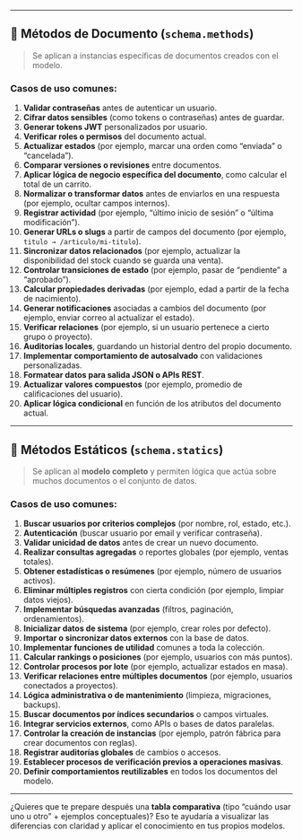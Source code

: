 
---

## 🧩 **Métodos de Documento (`schema.methods`)**

> Se aplican a instancias específicas de documentos creados con el modelo.

### Casos de uso comunes:

1. **Validar contraseñas** antes de autenticar un usuario.
2. **Cifrar datos sensibles** (como tokens o contraseñas) antes de guardar.
3. **Generar tokens JWT** personalizados por usuario.
4. **Verificar roles o permisos** del documento actual.
5. **Actualizar estados** (por ejemplo, marcar una orden como “enviada” o “cancelada”).
6. **Comparar versiones o revisiones** entre documentos.
7. **Aplicar lógica de negocio específica del documento**, como calcular el total de un carrito.
8. **Normalizar o transformar datos** antes de enviarlos en una respuesta (por ejemplo, ocultar campos internos).
9. **Registrar actividad** (por ejemplo, “último inicio de sesión” o “última modificación”).
10. **Generar URLs o slugs** a partir de campos del documento (por ejemplo, `titulo → /articulo/mi-titulo`).
11. **Sincronizar datos relacionados** (por ejemplo, actualizar la disponibilidad del stock cuando se guarda una venta).
12. **Controlar transiciones de estado** (por ejemplo, pasar de “pendiente” a “aprobado”).
13. **Calcular propiedades derivadas** (por ejemplo, edad a partir de la fecha de nacimiento).
14. **Generar notificaciones** asociadas a cambios del documento (por ejemplo, enviar correo al actualizar el estado).
15. **Verificar relaciones** (por ejemplo, si un usuario pertenece a cierto grupo o proyecto).
16. **Auditorías locales**, guardando un historial dentro del propio documento.
17. **Implementar comportamiento de autosalvado** con validaciones personalizadas.
18. **Formatear datos para salida JSON o APIs REST**.
19. **Actualizar valores compuestos** (por ejemplo, promedio de calificaciones del usuario).
20. **Aplicar lógica condicional** en función de los atributos del documento actual.

---

## 🧠 **Métodos Estáticos (`schema.statics`)**

> Se aplican al **modelo completo** y permiten lógica que actúa sobre muchos documentos o el conjunto de datos.

### Casos de uso comunes:

1. **Buscar usuarios por criterios complejos** (por nombre, rol, estado, etc.).
2. **Autenticación** (buscar usuario por email y verificar contraseña).
3. **Validar unicidad de datos** antes de crear un nuevo documento.
4. **Realizar consultas agregadas** o reportes globales (por ejemplo, ventas totales).
5. **Obtener estadísticas o resúmenes** (por ejemplo, número de usuarios activos).
6. **Eliminar múltiples registros** con cierta condición (por ejemplo, limpiar datos viejos).
7. **Implementar búsquedas avanzadas** (filtros, paginación, ordenamientos).
8. **Inicializar datos de sistema** (por ejemplo, crear roles por defecto).
9. **Importar o sincronizar datos externos** con la base de datos.
10. **Implementar funciones de utilidad** comunes a toda la colección.
11. **Calcular rankings o posiciones** (por ejemplo, usuarios con más puntos).
12. **Controlar procesos por lote** (por ejemplo, actualizar estados en masa).
13. **Verificar relaciones entre múltiples documentos** (por ejemplo, usuarios conectados a proyectos).
14. **Lógica administrativa o de mantenimiento** (limpieza, migraciones, backups).
15. **Buscar documentos por índices secundarios** o campos virtuales.
16. **Integrar servicios externos**, como APIs o bases de datos paralelas.
17. **Controlar la creación de instancias** (por ejemplo, patrón fábrica para crear documentos con reglas).
18. **Registrar auditorías globales** de cambios o accesos.
19. **Establecer procesos de verificación previos a operaciones masivas**.
20. **Definir comportamientos reutilizables** en todos los documentos del modelo.

---

¿Quieres que te prepare después una **tabla comparativa** (tipo “cuándo usar uno u otro” + ejemplos conceptuales)?
Eso te ayudaría a visualizar las diferencias con claridad y aplicar el conocimiento en tus propios modelos.
